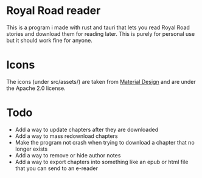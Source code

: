 # Royal Road reader
This is a program i made with rust and tauri that lets you read Royal Road stories and download them for reading later. This is purely for personal use but it should work fine for anyone.

# Icons
The icons (under src/assets/) are taken from [Material Design](https://github.com/Templarian/MaterialDesign/tree/master) and are under the Apache 2.0 license.

# Todo
* Add a way to update chapters after they are downloaded
* Add a way to mass redownload chapters
* Make the program not crash when trying to download a chapter that no longer exists
* Add a way to remove or hide author notes
* Add a way to export chapters into something like an epub or html file that you can send to an e-reader